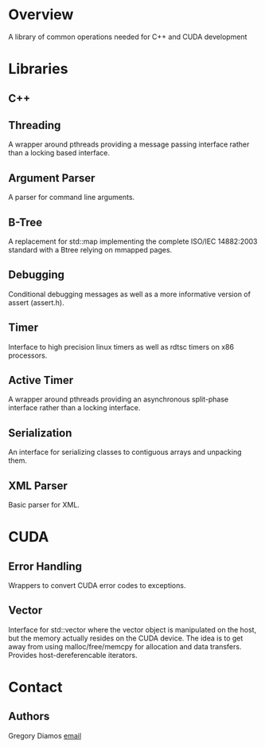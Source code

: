 # Overview
A library of common operations needed for C++ and CUDA development

# Libraries
## C++
## Threading
A wrapper around pthreads providing a message passing interface rather than a locking based interface.

## Argument Parser
A parser for command line arguments.

## B-Tree
A replacement for std::map implementing the complete ISO/IEC 14882:2003 standard with a Btree relying on mmapped pages.

## Debugging
Conditional debugging messages as well as a more informative version of assert (assert.h).

## Timer
Interface to high precision linux timers as well as rdtsc timers on x86 processors.

## Active Timer
A wrapper around pthreads providing an asynchronous split-phase interface rather than a locking interface.

## Serialization
An interface for serializing classes to contiguous arrays and unpacking them.

## XML Parser
Basic parser for XML.

# CUDA
## Error Handling
Wrappers to convert CUDA error codes to exceptions.

## Vector
Interface for std::vector where the vector object is manipulated on the host, but the memory actually resides on the CUDA device. The idea is to get away from using malloc/free/memcpy for allocation and data transfers. Provides host-dereferencable iterators.

# Contact
## Authors
Gregory Diamos [email](mailto:solusstultus@gmail.com)
